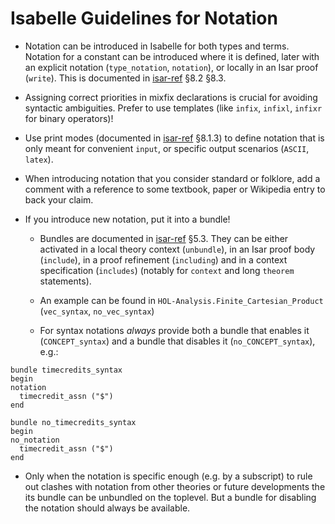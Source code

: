 # Isabelle Guidelines for Notation #

- Notation can be introduced in Isabelle for both types and terms. 
Notation for a constant can be introduced where it is defined, later with an explicit notation (`type_notation`, `notation`), or locally in an Isar proof (`write`).
This is documented in [isar-ref](https://isabelle.in.tum.de/dist/doc/isar-ref.pdf) §8.2 §8.3.

- Assigning correct priorities in mixfix declarations is crucial for avoiding syntactic ambiguities.
Prefer to use templates (like `infix`, `infixl`, `infixr` for binary operators)!

- Use print modes (documented in [isar-ref](https://isabelle.in.tum.de/dist/doc/isar-ref.pdf) §8.1.3)
  to define notation that is only meant for convenient `input`, or specific output scenarios (`ASCII`, `latex`).

- When introducing notation that you consider standard or folklore, 
  add a comment with a reference to some textbook, paper or Wikipedia entry to back your claim.  

- If you introduce new notation, put it into a bundle!

  - Bundles are documented in [isar-ref](https://isabelle.in.tum.de/dist/doc/isar-ref.pdf) §5.3. They can be either activated in a local theory context (`unbundle`), in an Isar proof body (`include`), in a proof refinement (`including`) and in a context specification (`includes`) (notably for `context` and long `theorem` statements).

  - An example can be found in `HOL-Analysis.Finite_Cartesian_Product` (`vec_syntax`, `no_vec_syntax`)

  - For syntax notations _always_ provide both a bundle that enables it (`CONCEPT_syntax`) and a bundle that disables it (`no_CONCEPT_syntax`),
  e.g.:

```
bundle timecredits_syntax
begin
notation
  timecredit_assn ("$")
end

bundle no_timecredits_syntax
begin
no_notation
  timecredit_assn ("$")
end
```

  - Only when the notation is specific enough (e.g. by a subscript) to rule out clashes with notation from other theories or future developments the its bundle can be unbundled on the toplevel. But a bundle for disabling the notation should always be available.

